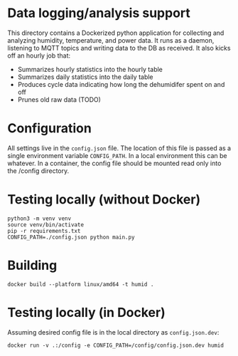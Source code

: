 # Data logging/analysis support

This directory contains a Dockerized python application for collecting
and analyzing humidity, temperature, and power data.  It runs as a daemon, listening to MQTT topics and writing data to the DB as received.  It also kicks off an hourly job that:
* Summarizes hourly statistics into the hourly table
* Summarizes daily statistics into the daily table
* Produces cycle data indicating how long the dehumidifer spent on and off
* Prunes old raw data (TODO)

# Configuration

All settings live in the `config.json` file.  The location of this file is
passed as a single environment variable `CONFIG_PATH`.  In a local environment
this can be whatever.  In a container, the config file should be mounted
read only into the /config directory.

# Testing locally (without Docker)
```
python3 -m venv venv
source venv/bin/activate
pip -r requirements.txt
CONFIG_PATH=./config.json python main.py
```

# Building
```
docker build --platform linux/amd64 -t humid .
```

# Testing locally (in Docker)
Assuming desired config file is in the local directory as `config.json.dev`:
```
docker run -v .:/config -e CONFIG_PATH=/config/config.json.dev humid
```
